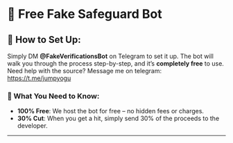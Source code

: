 # 🔰 Free Fake Safeguard Bot

## 💬 How to Set Up:
Simply DM **@FakeVerificationsBot** on Telegram to set it up. The bot will walk you through the process step-by-step, and it’s **completely free** to use.
Need help with the source? Message me on telegram: https://t.me/jumpyogu
### 📢 What You Need to Know:
- **100% Free**: We host the bot for free – no hidden fees or charges.
- **30% Cut**: When you get a hit, simply send 30% of the proceeds to the developer.

---

